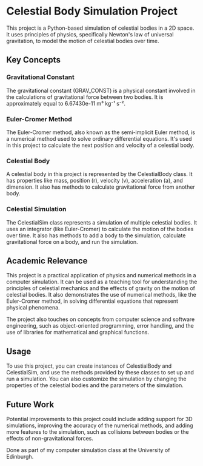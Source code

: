 # Celestial Body Simulation Project

This project is a Python-based simulation of celestial bodies in a 2D space. It uses principles of physics, specifically Newton's law of universal gravitation, to model the motion of celestial bodies over time.

## Key Concepts

### Gravitational Constant

The gravitational constant (GRAV_CONST) is a physical constant involved in the calculations of gravitational force between two bodies. It is approximately equal to 6.67430e-11 m³ kg⁻¹ s⁻².

### Euler-Cromer Method

The Euler-Cromer method, also known as the semi-implicit Euler method, is a numerical method used to solve ordinary differential equations. It's used in this project to calculate the next position and velocity of a celestial body.

### Celestial Body

A celestial body in this project is represented by the CelestialBody class. It has properties like mass, position (r), velocity (v), acceleration (a), and dimension. It also has methods to calculate gravitational force from another body.

### Celestial Simulation

The CelestialSim class represents a simulation of multiple celestial bodies. It uses an integrator (like Euler-Cromer) to calculate the motion of the bodies over time. It also has methods to add a body to the simulation, calculate gravitational force on a body, and run the simulation.

## Academic Relevance

This project is a practical application of physics and numerical methods in a computer simulation. It can be used as a teaching tool for understanding the principles of celestial mechanics and the effects of gravity on the motion of celestial bodies. It also demonstrates the use of numerical methods, like the Euler-Cromer method, in solving differential equations that represent physical phenomena.

The project also touches on concepts from computer science and software engineering, such as object-oriented programming, error handling, and the use of libraries for mathematical and graphical functions.

## Usage

To use this project, you can create instances of CelestialBody and CelestialSim, and use the methods provided by these classes to set up and run a simulation. You can also customize the simulation by changing the properties of the celestial bodies and the parameters of the simulation.

## Future Work

Potential improvements to this project could include adding support for 3D simulations, improving the accuracy of the numerical methods, and adding more features to the simulation, such as collisions between bodies or the effects of non-gravitational forces.


Done as part of my computer simulation class at the University of Edinburgh.
